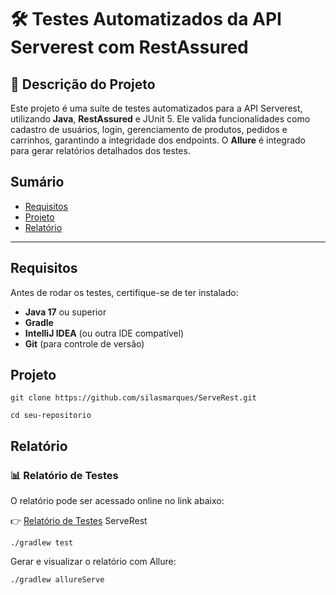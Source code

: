 # 🛠️ Testes Automatizados da API Serverest com RestAssured

## 📖 Descrição do Projeto
Este projeto é uma suíte de testes automatizados para a API Serverest, utilizando **Java**, **RestAssured** e JUnit 5. Ele valida funcionalidades como cadastro de usuários, login, gerenciamento de produtos, pedidos e carrinhos, garantindo a integridade dos endpoints. O **Allure** é integrado para gerar relatórios detalhados dos testes.
 
## Sumário

- [Requisitos](#requisitos)
- [Projeto](#projeto)
- [Relatório](#relatorios)

---

## Requisitos
Antes de rodar os testes, certifique-se de ter instalado:
- **Java 17** ou superior
- **Gradle**
- **IntelliJ IDEA** (ou outra IDE compatível)
- **Git** (para controle de versão)

## Projeto
```
git clone https://github.com/silasmarques/ServeRest.git

cd seu-repositorio
```
## Relatório 

### 📊 Relatório de Testes
O relatório pode ser acessado online no link abaixo:

👉 [Relatório de Testes](https://silas-qe-sicredi-c2261a.gitlab.io/report.html)
ServeRest
```
./gradlew test
```
Gerar e visualizar o relatório com Allure:
```
./gradlew allureServe
```

